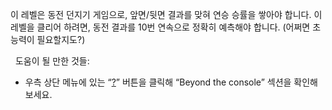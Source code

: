 이 레벨은 동전 던지기 게임으로, 앞면/뒷면 결과를 맞혀 연승 승률을 쌓아야 합니다. 이 레벨을 클리어 하려면, 동전 결과를 10번 연속으로 정확히 예측해야 합니다. (어쩌면 초능력이 필요할지도?)

&nbsp;
도움이 될 만한 것들:
* 우측 상단 메뉴에 있는 “[?](https://ethernaut.openzeppelin.com/help)” 버튼을 클릭해 “Beyond the console” 섹션을 확인해보세요.
